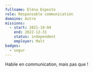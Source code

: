 ```yaml
---
fullname: Eléna Esposto
role: Responsable communication
domaine: Autre
missions:
  - start: 2021-10-04
    end: 2022-12-31
    status: independent
    employer: Malt
badges:
  - segur
---
```


Habile en communication, mais pas que !
